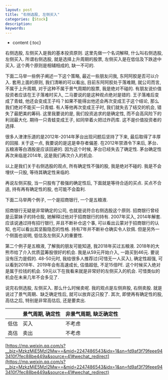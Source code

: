 ```yaml
---
layout: post
title: "右侧选股, 左侧买入"
categories: [Stock]
description:
keywords:
---
```


* content
{:toc}




右侧选股, 左侧买入是我的基本投资原则. 这里先做一个名词解释, 什么叫右侧选股, 左侧买入. 所谓右侧选股, 就是选择上升周期的股票, 左侧买入是在低估及下跌途中买入. 这个两个原则是相辅相成的, 缺一不可的. 

下面二马举一些例子阐述一下这个策略, 最近一些朋友问我, 东阿阿胶是否可以介入. 套用上面的原则, 我们清晰的可以看出, 目前东阿阿胶处于落难期, 就公司而言, 不属于上升周期, 对于这种不属于景气周期的股票, 我是绝对不碰的. 有朋友说价值投资者应该在王子落难时买入, 二马要说的是这种观点绝对是错的. 王子落难后变成了青蛙, 他还会变成王子吗？如果不能得出他还会再次变成王子这个结论, 那么我们绝对不能买一只青蛙. 有人等他再次变成王子时, 我们就失去了结交的机会, 错失了最肥美的筹码. 这里我要说的是, 我们投资追求的是确定性, 而不会高风险下的利润最大化. 期待一只青蛙变成王子, 如同举着火把过炸药库. 这不是价值投资者的选择. 

很多人津津乐道的是2012年-2014年茅台出现问题后坚持了下来, 最后取得了丰厚的回报. 关于这一点, 我要说的是这是幸存者偏差. 在2012年禁酒令下来后, 茅台、五粮液等白酒股是应该回避的. 因为这个时候, 茅台已经失去了确定性. 茅台确定性再次来临是2014年, 这是我们再次介入的机会. 

以上是我们关于右侧选股的观点, 所有确定性不强的股, 我是绝对不碰的. 我是不会埋伏一只股, 等待其确定性来临的. 

再说左侧买股, 当一只股有了极强的确定性后, 下面就是等待合适的买点. 买点不合适, 持有再有确定性的股, 也可能不会盈利. 

下面二马举两个例子, 一个是招商银行, 一个是五粮液. 

招商银行无疑是非常确定的公司, 也就是说符合右侧选股这个原则. 招商银行曾经是云蒙妹子的持仓股, 她解释过他对于招商银行的持有. 2007年买入, 2014年解套. 应该说通过持有招行银行, 并且不断补仓这个事, 可以看出云蒙对于招商银行的认知, 也可以看出其坚毅隐忍的性格. 持有7年并不断补仓确实令人钦佩. 但是另外一个侧面也说明, 低估及左侧买入的重要性. 

第二个例子是五粮液, 了解我的朋友可能知道, 我2018年买过五粮液. 2018年的大熊市给了介入优质蓝筹股很好的机会. 我是从59元开始介入, 一路买到46元. 要说没有压力是假的. 48-50元时, 我给很多人推荐过(可惜无一人买入), 确定性超强, 可以看到2018年、2019年会有高速成长, 估值超低, 不足15倍PE. 这个时候买入绝对是属于捡钱的机会. 59元以下在我看来就是非常好的左侧买入的机会. 可惜类似的机会在未来几年不会多见了. 

说完右侧选股, 左侧买入. 那么什么时候卖呢. 我的观点是左侧弃股, 右侧卖股. 就是说过了景气周期、缺乏确定性后, 就可以放弃这只股了. 其次, 即使再有确定性的股, 高估之后, 特别是非常高估后, 还是要卖出. 

|      | 景气周期, 确定性 | 非景气周期, 缺乏确定性 |
| ---- | ---------------- | ---------------------- |
| 低估 | 买入             | 不考虑                 |
| 高估 | 卖出             | 不考虑                 |





[https://mp.weixin.qq.com/s?__biz=MzkzMjE5MzI2Mw==&mid=2247486543&idx=1&sn=fd9af3f79feee943410f7fec88be449a&source=41#wechat_redirect](https://mp.weixin.qq.com/s?__biz=MzkzMjE5MzI2Mw==&mid=2247486543&idx=1&sn=fd9af3f79feee943410f7fec88be449a&source=41#wechat_redirect)